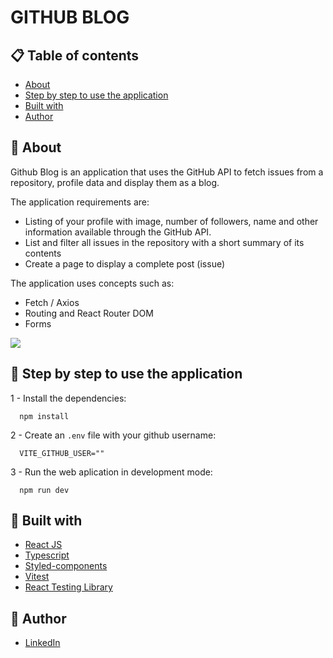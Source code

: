 # GITHUB BLOG

## 📋 Table of contents

- [About](#about)
- [Step by step to use the application](#step-by-step-to-use-the-application)
- [Built with](#built-with)
- [Author](#author)

## 📃 About

Github Blog is an application that uses the GitHub API to fetch issues from a repository, profile data and display them as a blog.

The application requirements are:

- Listing of your profile with image, number of followers, name and other information available through the GitHub API.
- List and filter all issues in the repository with a short summary of its contents
- Create a page to display a complete post (issue)

The application uses concepts such as:

- Fetch / Axios
- Routing and React Router DOM
- Forms

![](./src/assets/demo.gif)

## 🚀 Step by step to use the application

1 - Install the dependencies:
```
  npm install
```

2 - Create an ``.env`` file with your github username:
```
  VITE_GITHUB_USER=""
```

3 - Run the web aplication in development mode:
```
  npm run dev
```

## 🔧 Built with

- [React JS](https://pt-br.reactjs.org/)
- [Typescript](https://www.typescriptlang.org/)
- [Styled-components](https://styled-components.com/)
- [Vitest](https://vitest.dev/)
- [React Testing Library](https://testing-library.com/docs/react-testing-library/intro/)

## 🤵 Author

- [LinkedIn](https://www.linkedin.com/in/kevenpacheco/)

